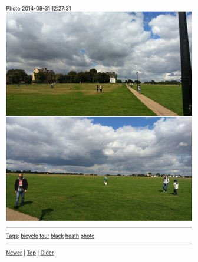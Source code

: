<!--
title: Photo 2014-08-31 12
date: 2020-06-28T14:57:49.010Z
tags: bicycle, tour, black, heath, photo
-->










Photo 2014-08-31 12:27:31
![](96256628092-0.jpg)
![](96256628092-1.jpg)

<!--BOTTOM-POST-NAVIGATION-->
---

[Tags](tags.md): [bicycle](tag-bicycle.md) [tour](tag-tour.md) [black](tag-black.md) [heath](tag-heath.md) [photo](tag-photo.md)

---

[Newer](96193030772.md) | [Top](index.md) | [Older](96259302217.md)